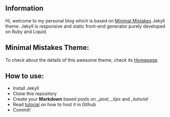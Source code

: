 ## Information

Hi, welcome to my personal blog which is based on [Minimal Mistakes][1] Jekyll theme. Jekyll is responsive and static front-end generator purely developed on Ruby and Liquid.

## Minimal Mistakes Theme:

To check about the details of this awesome theme, check its [Homepage][1]. 

## How to use:

* Install Jekyll
* Clone this repository
* Create your **Markdown** based posts on *_post*, *_tips* and *_tutorial*
* Read [tutorial][2] on how to host it in Github
* Commit! 



[1]: http://mmistakes.github.io/minimal-mistakes
[2]: https://help.github.com/articles/setting-up-your-github-pages-site-locally-with-jekyll/
